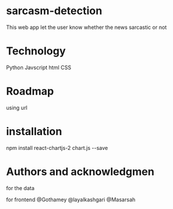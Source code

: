 # sarcasm-detection
This web app let the user know whether the news sarcastic or not 


# Technology

Python
Javscript
html
CSS

# Roadmap

using url 

# installation 

npm install react-chartjs-2 chart.js --save


# Authors and acknowledgmen

for the data 

for frontend
@Gothamey
@layalkashgari
@Masarsah

